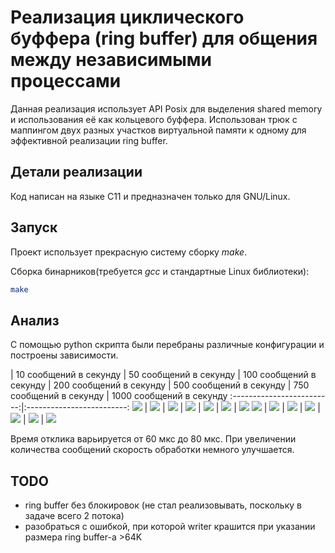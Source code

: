 # Реализация циклического буффера (ring buffer) для общения между независимыми процессами

Данная реализация использует API Posix для выделения shared memory и
использования её как кольцевого буффера. Использован трюк с маппингом
двух разных участков виртуальной памяти к одному для эффективной
реализации ring buffer.

## Детали реализации

Код написан на языке C11 и предназначен только для GNU/Linux.

## Запуск

Проект использует прекрасную систему сборку *make*.

Сборка бинарников(требуется *gcc* и стандартные Linux библиотеки):
```bash
make
```

## Анализ

С помощью python скрипта были перебраны различные конфигурации и
построены зависимости.

| 10 сообщений в секунду             |  50 сообщений в секунду | 100 сообщений в секунду | 200 сообщений в секунду | 500 сообщений в секунду | 750 сообщений в секунду | 1000 сообщений в секунду
:-------------------------:|:-------------------------:
![](img/graph_4K_10.png)  |  ![](img/graph_4K_50.png)  | ![](img/graph_4K_100.png)  |  ![](img/graph_4K_200.png)  |  ![](img/graph_4K_500.png)  |  ![](img/graph_4K_750.png)  |  ![](img/graph_4K_1000.png)
![](img/graph_16K_10.png)  |  ![](img/graph_16K_50.png)  | ![](img/graph_16K_100.png)  |  ![](img/graph_16K_200.png)  |  ![](img/graph_16K_500.png)  |  ![](img/graph_16K_750.png)  |  ![](img/graph_16K_1000.png)

Время отклика варьируется от 60 мкс до 80 мкс. При увеличении
количества сообщений скорость обработки немного улучшается.

## TODO

 - ring buffer без блокировок (не стал реализовывать, поскольку в задаче всего 2 потока)
 - разобраться с ошибкой, при которой writer крашится при указании размера ring buffer-а >64K
